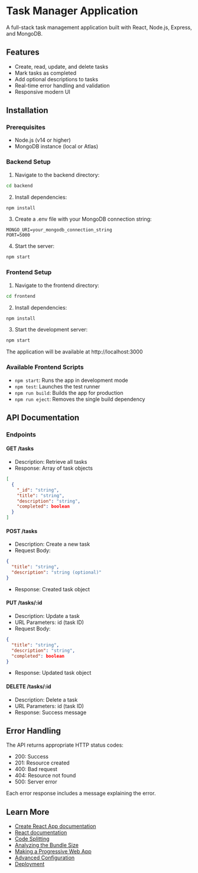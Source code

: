 # Task Manager Application

A full-stack task management application built with React, Node.js, Express, and MongoDB.

## Features

- Create, read, update, and delete tasks
- Mark tasks as completed
- Add optional descriptions to tasks
- Real-time error handling and validation
- Responsive modern UI

## Installation

### Prerequisites

- Node.js (v14 or higher)
- MongoDB instance (local or Atlas)

### Backend Setup

1. Navigate to the backend directory:
```bash
cd backend
```

2. Install dependencies:
```bash
npm install
```

3. Create a .env file with your MongoDB connection string:
```
MONGO_URI=your_mongodb_connection_string
PORT=5000
```

4. Start the server:
```bash
npm start
```

### Frontend Setup

1. Navigate to the frontend directory:
```bash
cd frontend
```

2. Install dependencies:
```bash
npm install
```

3. Start the development server:
```bash
npm start
```

The application will be available at http://localhost:3000

### Available Frontend Scripts

- `npm start`: Runs the app in development mode
- `npm test`: Launches the test runner
- `npm run build`: Builds the app for production
- `npm run eject`: Removes the single build dependency

## API Documentation

### Endpoints

#### GET /tasks
- Description: Retrieve all tasks
- Response: Array of task objects
```json
[
  {
    "_id": "string",
    "title": "string",
    "description": "string",
    "completed": boolean
  }
]
```

#### POST /tasks
- Description: Create a new task
- Request Body:
```json
{
  "title": "string",
  "description": "string (optional)"
}
```
- Response: Created task object

#### PUT /tasks/:id
- Description: Update a task
- URL Parameters: id (task ID)
- Request Body:
```json
{
  "title": "string",
  "description": "string",
  "completed": boolean
}
```
- Response: Updated task object

#### DELETE /tasks/:id
- Description: Delete a task
- URL Parameters: id (task ID)
- Response: Success message

## Error Handling

The API returns appropriate HTTP status codes:
- 200: Success
- 201: Resource created
- 400: Bad request
- 404: Resource not found
- 500: Server error

Each error response includes a message explaining the error.

## Learn More

- [Create React App documentation](https://facebook.github.io/create-react-app/docs/getting-started)
- [React documentation](https://reactjs.org/)
- [Code Splitting](https://facebook.github.io/create-react-app/docs/code-splitting)
- [Analyzing the Bundle Size](https://facebook.github.io/create-react-app/docs/analyzing-the-bundle-size)
- [Making a Progressive Web App](https://facebook.github.io/create-react-app/docs/making-a-progressive-web-app)
- [Advanced Configuration](https://facebook.github.io/create-react-app/docs/advanced-configuration)
- [Deployment](https://facebook.github.io/create-react-app/docs/deployment)